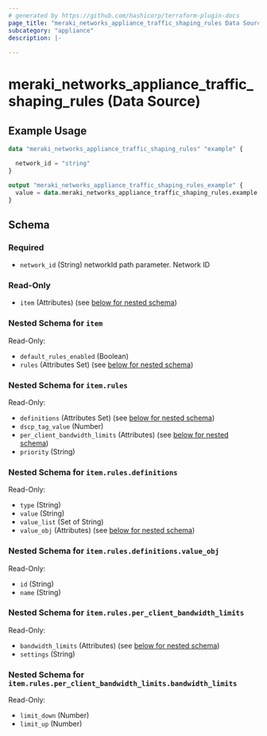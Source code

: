 ```yaml
---
# generated by https://github.com/hashicorp/terraform-plugin-docs
page_title: "meraki_networks_appliance_traffic_shaping_rules Data Source - terraform-provider-meraki"
subcategory: "appliance"
description: |-
  
---
```


# meraki_networks_appliance_traffic_shaping_rules (Data Source)



## Example Usage

```terraform
data "meraki_networks_appliance_traffic_shaping_rules" "example" {

  network_id = "string"
}

output "meraki_networks_appliance_traffic_shaping_rules_example" {
  value = data.meraki_networks_appliance_traffic_shaping_rules.example.item
}
```

<!-- schema generated by tfplugindocs -->
## Schema

### Required

- `network_id` (String) networkId path parameter. Network ID

### Read-Only

- `item` (Attributes) (see [below for nested schema](#nestedatt--item))

<a id="nestedatt--item"></a>
### Nested Schema for `item`

Read-Only:

- `default_rules_enabled` (Boolean)
- `rules` (Attributes Set) (see [below for nested schema](#nestedatt--item--rules))

<a id="nestedatt--item--rules"></a>
### Nested Schema for `item.rules`

Read-Only:

- `definitions` (Attributes Set) (see [below for nested schema](#nestedatt--item--rules--definitions))
- `dscp_tag_value` (Number)
- `per_client_bandwidth_limits` (Attributes) (see [below for nested schema](#nestedatt--item--rules--per_client_bandwidth_limits))
- `priority` (String)

<a id="nestedatt--item--rules--definitions"></a>
### Nested Schema for `item.rules.definitions`

Read-Only:

- `type` (String)
- `value` (String)
- `value_list` (Set of String)
- `value_obj` (Attributes) (see [below for nested schema](#nestedatt--item--rules--definitions--value_obj))

<a id="nestedatt--item--rules--definitions--value_obj"></a>
### Nested Schema for `item.rules.definitions.value_obj`

Read-Only:

- `id` (String)
- `name` (String)



<a id="nestedatt--item--rules--per_client_bandwidth_limits"></a>
### Nested Schema for `item.rules.per_client_bandwidth_limits`

Read-Only:

- `bandwidth_limits` (Attributes) (see [below for nested schema](#nestedatt--item--rules--per_client_bandwidth_limits--bandwidth_limits))
- `settings` (String)

<a id="nestedatt--item--rules--per_client_bandwidth_limits--bandwidth_limits"></a>
### Nested Schema for `item.rules.per_client_bandwidth_limits.bandwidth_limits`

Read-Only:

- `limit_down` (Number)
- `limit_up` (Number)
